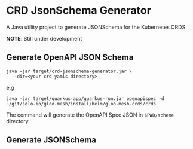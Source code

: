 # CRD JsonSchema Generator

A Java utility project to generate JSONSchema for the Kubernetes CRDS.

__NOTE__: Still under development

## Generate OpenAPI JSON Schema

```shell
java -jar target/crd-jsonschema-generator.jar \
  --dir=<your crd yamls directory>
```

e.g

```shell
java -jar target/quarkus-app/quarkus-run.jar openapispec -d ~/git/solo-io/gloo-mesh/install/helm/gloo-mesh-crds/crds
```

The command will generate the OpenAPI Spec JSON in `$PWD/scheme` directory

## Generate JSONSchema